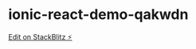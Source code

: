 # ionic-react-demo-qakwdn

[Edit on StackBlitz ⚡️](https://stackblitz.com/edit/ionic-react-demo-qakwdn)